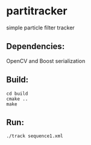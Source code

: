 partitracker
============

simple particle filter tracker

Dependencies: 
--------------

OpenCV and Boost serialization

Build:
--------------

    cd build
    cmake ..
    make

Run:
--------------

    ./track sequence1.xml
